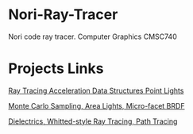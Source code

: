 # Nori-Ray-Tracer
Nori code ray tracer. Computer Graphics CMSC740


# Projects Links

[Ray Tracing Acceleration Data Structures Point Lights](https://github.com/hsouri/Ray-Tracing-Acceleration-Data-Structures-Point-Lights)

[Monte Carlo Sampling, Area Lights, Micro-facet BRDF](https://github.com/hsouri/Monte-Carlo-Sampling-Area-Lights-Micro-facet-BRDF)

[Dielectrics, Whitted-style Ray Tracing, Path Tracing](https://github.com/hsouri/Dielectrics-Whitted-style-Ray-Tracing-Path-Tracing)
